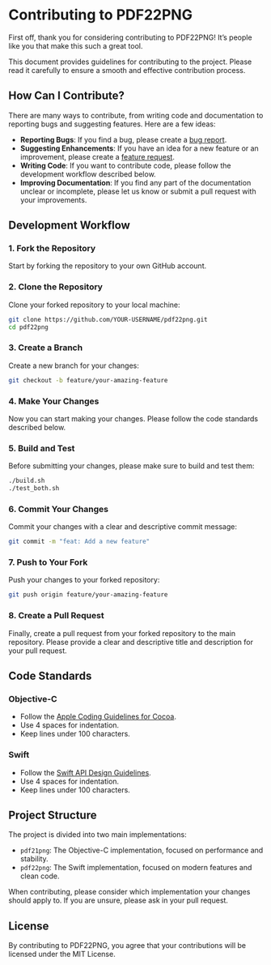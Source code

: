 # Contributing to PDF22PNG

First off, thank you for considering contributing to PDF22PNG! It’s people like you that make this such a great tool.

This document provides guidelines for contributing to the project. Please read it carefully to ensure a smooth and effective contribution process.

## How Can I Contribute?

There are many ways to contribute, from writing code and documentation to reporting bugs and suggesting features. Here are a few ideas:

- **Reporting Bugs**: If you find a bug, please create a [bug report](https://github.com/twardoch/pdf22png/issues/new?template=bug_report.md).
- **Suggesting Enhancements**: If you have an idea for a new feature or an improvement, please create a [feature request](https://github.com/twardoch/pdf22png/issues/new?template=feature_request.md).
- **Writing Code**: If you want to contribute code, please follow the development workflow described below.
- **Improving Documentation**: If you find any part of the documentation unclear or incomplete, please let us know or submit a pull request with your improvements.

## Development Workflow

### 1. Fork the Repository

Start by forking the repository to your own GitHub account.

### 2. Clone the Repository

Clone your forked repository to your local machine:

```bash
git clone https://github.com/YOUR-USERNAME/pdf22png.git
cd pdf22png
```

### 3. Create a Branch

Create a new branch for your changes:

```bash
git checkout -b feature/your-amazing-feature
```

### 4. Make Your Changes

Now you can start making your changes. Please follow the code standards described below.

### 5. Build and Test

Before submitting your changes, please make sure to build and test them:

```bash
./build.sh
./test_both.sh
```

### 6. Commit Your Changes

Commit your changes with a clear and descriptive commit message:

```bash
git commit -m "feat: Add a new feature"
```

### 7. Push to Your Fork

Push your changes to your forked repository:

```bash
git push origin feature/your-amazing-feature
```

### 8. Create a Pull Request

Finally, create a pull request from your forked repository to the main repository. Please provide a clear and descriptive title and description for your pull request.

## Code Standards

### Objective-C

- Follow the [Apple Coding Guidelines for Cocoa](https://developer.apple.com/library/archive/documentation/Cocoa/Conceptual/CodingGuidelines/CodingGuidelines.html).
- Use 4 spaces for indentation.
- Keep lines under 100 characters.

### Swift

- Follow the [Swift API Design Guidelines](https://swift.org/documentation/api-design-guidelines/).
- Use 4 spaces for indentation.
- Keep lines under 100 characters.

## Project Structure

The project is divided into two main implementations:

- `pdf21png`: The Objective-C implementation, focused on performance and stability.
- `pdf22png`: The Swift implementation, focused on modern features and clean code.

When contributing, please consider which implementation your changes should apply to. If you are unsure, please ask in your pull request.

## License

By contributing to PDF22PNG, you agree that your contributions will be licensed under the MIT License.

